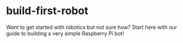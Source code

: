 build-first-robot
=================

Want to get started with robotics but not sure how? Start here with our guide to building a very simple Raspberry Pi bot!
